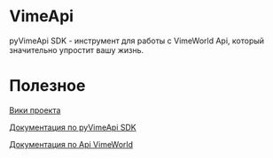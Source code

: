 # VimeApi
pyVimeApi SDK - инструмент для работы с VimeWorld Api, который значительно упростит вашу жизнь.
# Полезное

[Вики проекта](https://github.com/imfeel/VimeApi/wiki)

[Документация по pyVimeApi SDK](https://github.com/imfeel/VimeApi/wiki/Полная-документация)

[Документация по Api VimeWorld](https://vimeworld.github.io/api-docs/)
